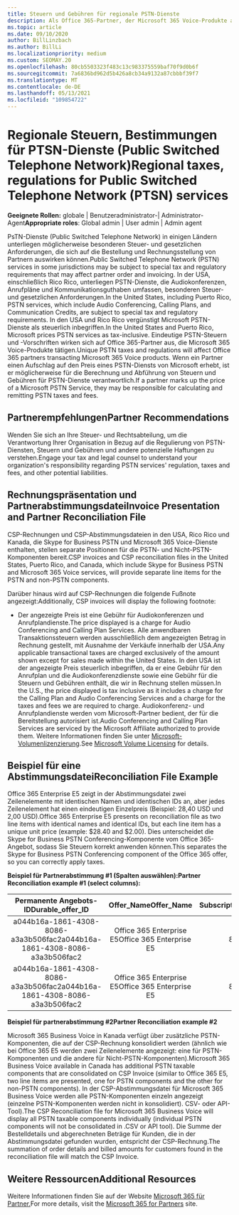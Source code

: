 ```yaml
---
title: Steuern und Gebühren für regionale PSTN-Dienste
description: Als Office 365-Partner, der Microsoft 365 Voice-Produkte abwickelt, unterliegen Sie möglicherweise regionalen Steuern, Gebühren oder gesetzlichen Anforderungen für PSTN-Dienste.
ms.topic: article
ms.date: 09/10/2020
author: BillLinzbach
ms.author: BillLi
ms.localizationpriority: medium
ms.custom: SEOMAY.20
ms.openlocfilehash: 80cb5503323f483c13c983375559baf70f9d0b6f
ms.sourcegitcommit: 7a6836bd962d5b426a8cb34a9132a87cbbbf39f7
ms.translationtype: MT
ms.contentlocale: de-DE
ms.lasthandoff: 05/13/2021
ms.locfileid: "109854722"
---
```

# <a name="regional-taxes-regulations-for-public-switched-telephone-network-ptsn-services"></a><span data-ttu-id="b408e-103">Regionale Steuern, Bestimmungen für PTSN-Dienste (Public Switched Telephone Network)</span><span class="sxs-lookup"><span data-stu-id="b408e-103">Regional taxes, regulations for Public Switched Telephone Network (PTSN) services</span></span>

<span data-ttu-id="b408e-104">**Geeignete Rollen:** globale | Benutzeradministrator-| Administrator-Agent</span><span class="sxs-lookup"><span data-stu-id="b408e-104">**Appropriate roles**: Global admin | User admin | Admin agent</span></span>

<span data-ttu-id="b408e-105">PsTN-Dienste (Public Switched Telephone Network) in einigen Ländern unterliegen möglicherweise besonderen Steuer- und gesetzlichen Anforderungen, die sich auf die Bestellung und Rechnungsstellung von Partnern auswirken können.</span><span class="sxs-lookup"><span data-stu-id="b408e-105">Public Switched Telephone Network (PSTN) services in some jurisdictions may be subject to special tax and regulatory requirements that may affect partner order and invoicing.</span></span> <span data-ttu-id="b408e-106">In der USA, einschließlich Rico Rico, unterliegen PSTN-Dienste, die Audiokonferenzen, Anrufpläne und Kommunikationsguthaben umfassen, besonderen Steuer- und gesetzlichen Anforderungen.</span><span class="sxs-lookup"><span data-stu-id="b408e-106">In the United States, including Puerto Rico, PSTN services, which include Audio Conferencing, Calling Plans, and Communication Credits, are subject to special tax and regulatory requirements.</span></span> <span data-ttu-id="b408e-107">In den USA und Rico Rico vergünstigt Microsoft PSTN-Dienste als steuerlich inbegriffen.</span><span class="sxs-lookup"><span data-stu-id="b408e-107">In the United States and Puerto Rico, Microsoft prices PSTN services as tax-inclusive.</span></span>  <span data-ttu-id="b408e-108">Eindeutige PSTN-Steuern und -Vorschriften wirken sich auf Office 365-Partner aus, die Microsoft 365 Voice-Produkte tätigen.</span><span class="sxs-lookup"><span data-stu-id="b408e-108">Unique PSTN taxes and regulations will affect Office 365 partners transacting Microsoft 365 Voice products.</span></span>  <span data-ttu-id="b408e-109">Wenn ein Partner einen Aufschlag auf den Preis eines PSTN-Diensts von Microsoft erhebt, ist er möglicherweise für die Berechnung und Abführung von Steuern und Gebühren für PSTN-Dienste verantwortlich.</span><span class="sxs-lookup"><span data-stu-id="b408e-109">If a partner marks up the price of a Microsoft PSTN Service, they may be responsible for calculating and remitting PSTN taxes and fees.</span></span>

## <a name="partner-recommendations"></a><span data-ttu-id="b408e-110">Partnerempfehlungen</span><span class="sxs-lookup"><span data-stu-id="b408e-110">Partner Recommendations</span></span>

<span data-ttu-id="b408e-111">Wenden Sie sich an Ihre Steuer- und Rechtsabteilung, um die Verantwortung Ihrer Organisation in Bezug auf die Regulierung von PSTN-Diensten, Steuern und Gebühren und andere potenzielle Haftungen zu verstehen.</span><span class="sxs-lookup"><span data-stu-id="b408e-111">Engage your tax and legal counsel to understand your organization's responsibility regarding PSTN services' regulation, taxes and fees, and other potential liabilities.</span></span>

## <a name="invoice-presentation-and-partner-reconciliation-file"></a><span data-ttu-id="b408e-112">Rechnungspräsentation und Partnerabstimmungsdatei</span><span class="sxs-lookup"><span data-stu-id="b408e-112">Invoice Presentation and Partner Reconciliation File</span></span>

<span data-ttu-id="b408e-113">CSP-Rechnungen und CSP-Abstimmungsdateien in den USA, Rico Rico und Kanada, die Skype for Business PSTN und Microsoft 365 Voice-Dienste enthalten, stellen separate Positionen für die PSTN- und Nicht-PSTN-Komponenten bereit.</span><span class="sxs-lookup"><span data-stu-id="b408e-113">CSP invoices and CSP reconciliation files in the United States, Puerto Rico, and Canada, which include Skype for Business PSTN and Microsoft 365 Voice services, will provide separate line items for the PSTN and non-PSTN components.</span></span>

<span data-ttu-id="b408e-114">Darüber hinaus wird auf CSP-Rechnungen die folgende Fußnote angezeigt:</span><span class="sxs-lookup"><span data-stu-id="b408e-114">Additionally, CSP invoices will display the following footnote:</span></span>

* <span data-ttu-id="b408e-115">Der angezeigte Preis ist eine Gebühr für Audiokonferenzen und Anrufplandienste.</span><span class="sxs-lookup"><span data-stu-id="b408e-115">The price displayed is a charge for Audio Conferencing and Calling Plan Services.</span></span>  <span data-ttu-id="b408e-116">Alle anwendbaren Transaktionssteuern werden ausschließlich dem angezeigten Betrag in Rechnung gestellt, mit Ausnahme der Verkäufe innerhalb der USA.</span><span class="sxs-lookup"><span data-stu-id="b408e-116">Any applicable transactional taxes are charged exclusively of the amount shown except for sales made within the United States.</span></span>  <span data-ttu-id="b408e-117">In den USA ist der angezeigte Preis steuerlich inbegriffen, da er eine Gebühr für den Anrufplan und die Audiokonferenzdienste sowie eine Gebühr für die Steuern und Gebühren enthält, die wir in Rechnung stellen müssen.</span><span class="sxs-lookup"><span data-stu-id="b408e-117">In the U.S., the price displayed is tax inclusive as it includes a charge for the Calling Plan and Audio Conferencing Services and a charge for the taxes and fees we are required to charge.</span></span>  <span data-ttu-id="b408e-118">Audiokonferenz- und Anrufplandienste werden vom Microsoft-Partner bedient, der für die Bereitstellung autorisiert ist.</span><span class="sxs-lookup"><span data-stu-id="b408e-118">Audio Conferencing and Calling Plan Services are serviced by the Microsoft Affiliate authorized to provide them.</span></span>  <span data-ttu-id="b408e-119">Weitere Informationen finden Sie unter [Microsoft-Volumenlizenzierung](https://go.microsoft.com/fwlink/?LinkId=690247).</span><span class="sxs-lookup"><span data-stu-id="b408e-119">See [Microsoft Volume Licensing](https://go.microsoft.com/fwlink/?LinkId=690247) for details.</span></span>

## <a name="reconciliation-file-example"></a><span data-ttu-id="b408e-120">Beispiel für eine Abstimmungsdatei</span><span class="sxs-lookup"><span data-stu-id="b408e-120">Reconciliation File Example</span></span>

<span data-ttu-id="b408e-121">Office 365 Enterprise E5 zeigt in der Abstimmungsdatei zwei Zeilenelemente mit identischen Namen und identischen IDs an, aber jedes Zeilenelement hat einen eindeutigen Einzelpreis (Beispiel: 28,40 USD und 2,00 USD).</span><span class="sxs-lookup"><span data-stu-id="b408e-121">Office 365 Enterprise E5 presents on reconciliation file as two line items with identical names and identical IDs, but each line item has a unique unit price (example: $28.40 and $2.00).</span></span> <span data-ttu-id="b408e-122">Dies unterscheidet die Skype for Business PSTN Conferencing-Komponente vom Office 365-Angebot, sodass Sie Steuern korrekt anwenden können.</span><span class="sxs-lookup"><span data-stu-id="b408e-122">This separates the Skype for Business PSTN Conferencing component of the Office 365 offer, so you can correctly apply taxes.</span></span>

<span data-ttu-id="b408e-123">**Beispiel für Partnerabstimmung #1 (Spalten auswählen):**</span><span class="sxs-lookup"><span data-stu-id="b408e-123">**Partner Reconciliation example #1 (select columns):**</span></span>

|<span data-ttu-id="b408e-124">**Permanente Angebots-ID**</span><span class="sxs-lookup"><span data-stu-id="b408e-124">**Durable_offer_ID**</span></span>|<span data-ttu-id="b408e-125">**Offer_Name**</span><span class="sxs-lookup"><span data-stu-id="b408e-125">**Offer_Name**</span></span>|<span data-ttu-id="b408e-126">**Subscription_Start_Date**</span><span class="sxs-lookup"><span data-stu-id="b408e-126">**Subscription_Start_Date**</span></span>|<span data-ttu-id="b408e-127">**Subscription_End_Date**</span><span class="sxs-lookup"><span data-stu-id="b408e-127">**Subscription_End_Date**</span></span>|<span data-ttu-id="b408e-128">**Charge_Start_Date**</span><span class="sxs-lookup"><span data-stu-id="b408e-128">**Charge_Start_Date**</span></span>|<span data-ttu-id="b408e-129">**Charge_End_Date**</span><span class="sxs-lookup"><span data-stu-id="b408e-129">**Charge_End_Date**</span></span>|<span data-ttu-id="b408e-130">**Charge_Type**</span><span class="sxs-lookup"><span data-stu-id="b408e-130">**Charge_Type**</span></span>|<span data-ttu-id="b408e-131">**Unit_Price**</span><span class="sxs-lookup"><span data-stu-id="b408e-131">**Unit_Price**</span></span>|
|:----:|:----:|:----:|:----:|:----:|:----:|:----:|:----:|
|<span data-ttu-id="b408e-132">a044b16a-1861-4308-8086-a3a3b506fac2</span><span class="sxs-lookup"><span data-stu-id="b408e-132">a044b16a-1861-4308-8086-a3a3b506fac2</span></span>   |<span data-ttu-id="b408e-133">Office 365 Enterprise E5</span><span class="sxs-lookup"><span data-stu-id="b408e-133">Office 365 Enterprise E5</span></span>   |<span data-ttu-id="b408e-134">8/10/2019 0:00</span><span class="sxs-lookup"><span data-stu-id="b408e-134">8/10/2019 0:00</span></span>   |<span data-ttu-id="b408e-135">8/11/2019 0:00</span><span class="sxs-lookup"><span data-stu-id="b408e-135">8/11/2019 0:00</span></span>   |<span data-ttu-id="b408e-136">8/11/2019 0:00</span><span class="sxs-lookup"><span data-stu-id="b408e-136">8/11/2019 0:00</span></span>|<span data-ttu-id="b408e-137">9/10/2019 0:00</span><span class="sxs-lookup"><span data-stu-id="b408e-137">9/10/2019 0:00</span></span>   |<span data-ttu-id="b408e-138">Gebühr für Zyklus</span><span class="sxs-lookup"><span data-stu-id="b408e-138">Cycle fee</span></span>   |<span data-ttu-id="b408e-139">28,40</span><span class="sxs-lookup"><span data-stu-id="b408e-139">28.40</span></span>   |
|<span data-ttu-id="b408e-140">a044b16a-1861-4308-8086-a3a3b506fac2</span><span class="sxs-lookup"><span data-stu-id="b408e-140">a044b16a-1861-4308-8086-a3a3b506fac2</span></span>   |<span data-ttu-id="b408e-141">Office 365 Enterprise E5</span><span class="sxs-lookup"><span data-stu-id="b408e-141">Office 365 Enterprise E5</span></span>   |<span data-ttu-id="b408e-142">8/10/2019 0:00</span><span class="sxs-lookup"><span data-stu-id="b408e-142">8/10/2019 0:00</span></span>   |<span data-ttu-id="b408e-143">8/11/2019 0:00</span><span class="sxs-lookup"><span data-stu-id="b408e-143">8/11/2019 0:00</span></span>   |<span data-ttu-id="b408e-144">8/11/2019 0:00</span><span class="sxs-lookup"><span data-stu-id="b408e-144">8/11/2019 0:00</span></span>   |<span data-ttu-id="b408e-145">9/10/2019 0:00</span><span class="sxs-lookup"><span data-stu-id="b408e-145">9/10/2019 0:00</span></span>   |<span data-ttu-id="b408e-146">Gebühr für Zyklus</span><span class="sxs-lookup"><span data-stu-id="b408e-146">Cycle fee</span></span>   |<span data-ttu-id="b408e-147">2.00</span><span class="sxs-lookup"><span data-stu-id="b408e-147">2.00</span></span>   |

<span data-ttu-id="b408e-148">**Beispiel für partnerabstimmung #2**</span><span class="sxs-lookup"><span data-stu-id="b408e-148">**Partner Reconciliation example #2**</span></span>

<span data-ttu-id="b408e-149">Microsoft 365 Business Voice in Kanada verfügt über zusätzliche PSTN-Komponenten, die auf der CSP-Rechnung konsolidiert werden (ähnlich wie bei Office 365 E5 werden zwei Zeilenelemente angezeigt: eine für PSTN-Komponenten und die andere für Nicht-PSTN-Komponenten).</span><span class="sxs-lookup"><span data-stu-id="b408e-149">Microsoft 365 Business Voice available in Canada has additional PSTN taxable components that are consolidated on CSP Invoice (similar to Office 365 E5, two line items are presented, one for PSTN components and the other for non-PSTN components).</span></span>  <span data-ttu-id="b408e-150">In der CSP-Abstimmungsdatei für Microsoft 365 Business Voice werden alle PSTN-Komponenten einzeln angezeigt (einzelne PSTN-Komponenten werden nicht in konsolidiert). CSV- oder API-Tool).</span><span class="sxs-lookup"><span data-stu-id="b408e-150">The CSP Reconciliation file for Microsoft 365 Business Voice will display all PSTN taxable components individually (individual PSTN components will not be consolidated in .CSV or API tool).</span></span>  <span data-ttu-id="b408e-151">Die Summe der Bestelldetails und abgerechneten Beträge für Kunden, die in der Abstimmungsdatei gefunden wurden, entspricht der CSP-Rechnung.</span><span class="sxs-lookup"><span data-stu-id="b408e-151">The summation of order details and billed amounts for customers found in the reconciliation file will match the CSP Invoice.</span></span>

## <a name="additional-resources"></a><span data-ttu-id="b408e-152">Weitere Ressourcen</span><span class="sxs-lookup"><span data-stu-id="b408e-152">Additional Resources</span></span>
<span data-ttu-id="b408e-153">Weitere Informationen finden Sie auf der Website [Microsoft 365 für Partner.](https://www.microsoft.com/microsoft-365/partners/)</span><span class="sxs-lookup"><span data-stu-id="b408e-153">For more details, visit the [Microsoft 365 for Partners](https://www.microsoft.com/microsoft-365/partners/) site.</span></span>

